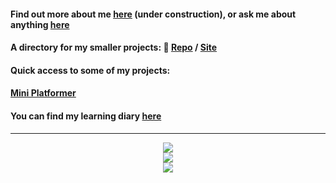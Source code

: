 #### Find out more about me [here](https://kr33l.github.io/Me/) (under construction), or ask me about anything [here](https://github.com/Kr33L/Kr33L/discussions)
#### A directory for my smaller projects: 🔭 [Repo](https://github.com/Kr33L/SmallProjects) / [Site](https://kr33l.github.io/SmallProjects/)<br>


#### Quick access to some of my projects: 
#### [Mini Platformer](https://kr33l.github.io/MiniPlatformer/)<br>

#### You can find my learning diary [here](https://github.com/Kr33L/learning-diary)
---

<div align="center">
  <img src="https://streak-stats.demolab.com?user=Kr33L&theme=github-dark&hide_border=true&border_radius=45&width=120" />
</div>

<div align="center">
 <img src="https://skillicons.dev/icons?i=js,css,html,vscode,visualstudio,cs" />
</div>

<div align="center">
 <img src="https://github-readme-stats.vercel.app/api/top-langs/?username=Kr33L&layout=compact&title_color=ffffff&text_color=ffffff&bg_color=0d1117&hide_border=true&hide_title=true&hide=html,css&card_width=200" />
</div>
